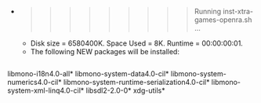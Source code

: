 * >>>>>>>>> Running inst-xtra-games-openra.sh ...
  * Disk size = 6580400K. Space Used = 8K. Runtime = 00:00:00:01.
  * The following NEW packages will be installed:
  ```bash
libmono-i18n4.0-all* libmono-system-data4.0-cil* libmono-system-numerics4.0-cil* libmono-system-runtime-serialization4.0-cil* libmono-system-xml-linq4.0-cil*
libsdl2-2.0-0* xdg-utils*
  ```

